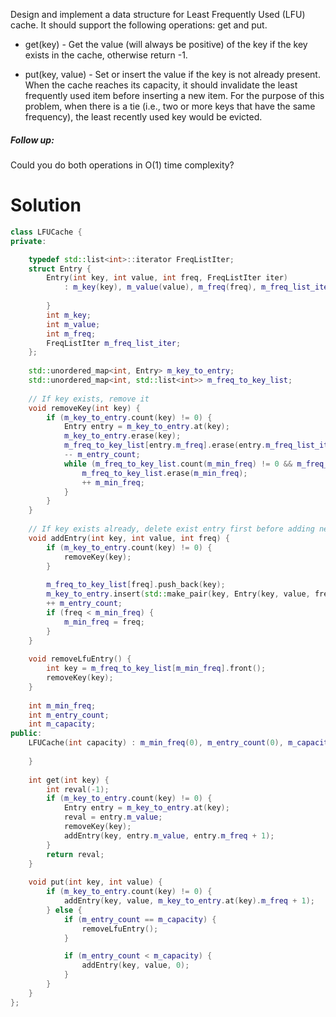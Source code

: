 Design and implement a data structure for Least Frequently Used (LFU) cache. It should support the following operations: get and put.

  
* get(key) - Get the value (will always be positive) of the key if the key exists in the cache, otherwise return -1.
  
* put(key, value) - Set or insert the value if the key is not already present. When the cache reaches its capacity, it should invalidate the least frequently used item before inserting a new item. For the purpose of this problem, when there is a tie (i.e., two or more keys that have the same frequency), the least recently used key would be evicted.

##### Follow up:

Could you do both operations in O(1) time complexity?
  
# Solution
  
```cpp
class LFUCache {
private:

    typedef std::list<int>::iterator FreqListIter;
    struct Entry {   
        Entry(int key, int value, int freq, FreqListIter iter) 
            : m_key(key), m_value(value), m_freq(freq), m_freq_list_iter(iter) {
            
        }
        int m_key;
        int m_value;  
        int m_freq;
        FreqListIter m_freq_list_iter;
    };
    
    std::unordered_map<int, Entry> m_key_to_entry;
    std::unordered_map<int, std::list<int>> m_freq_to_key_list;
    
    // If key exists, remove it
    void removeKey(int key) {
        if (m_key_to_entry.count(key) != 0) {
            Entry entry = m_key_to_entry.at(key);
            m_key_to_entry.erase(key);
            m_freq_to_key_list[entry.m_freq].erase(entry.m_freq_list_iter);
            -- m_entry_count;
            while (m_freq_to_key_list.count(m_min_freq) != 0 && m_freq_to_key_list[m_min_freq].empty()) {
				m_freq_to_key_list.erase(m_min_freq);
                ++ m_min_freq;
            }
        }
    }
    
    // If key exists already, delete exist entry first before adding new entry.
    void addEntry(int key, int value, int freq) {
        if (m_key_to_entry.count(key) != 0) {
            removeKey(key);
        }
        
        m_freq_to_key_list[freq].push_back(key);
        m_key_to_entry.insert(std::make_pair(key, Entry(key, value, freq, -- m_freq_to_key_list[freq].end())));
        ++ m_entry_count;
        if (freq < m_min_freq) {
            m_min_freq = freq;
        }
    }
    
    void removeLfuEntry() {
        int key = m_freq_to_key_list[m_min_freq].front();
        removeKey(key);
    }
    
    int m_min_freq;
    int m_entry_count;
    int m_capacity;
public:
    LFUCache(int capacity) : m_min_freq(0), m_entry_count(0), m_capacity(capacity) {
        
    }
    
    int get(int key) {
        int reval(-1);
        if (m_key_to_entry.count(key) != 0) {
            Entry entry = m_key_to_entry.at(key);
            reval = entry.m_value;
            removeKey(key);
            addEntry(key, entry.m_value, entry.m_freq + 1);
        }
        return reval;
    }
    
    void put(int key, int value) {
        if (m_key_to_entry.count(key) != 0) {
            addEntry(key, value, m_key_to_entry.at(key).m_freq + 1);
        } else {
            if (m_entry_count == m_capacity) {
                removeLfuEntry();
            }

            if (m_entry_count < m_capacity) {
                addEntry(key, value, 0);
            }
        }
    }
};
```
